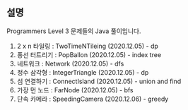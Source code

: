 <!-- @format -->

## 설명

Programmers Level 3 문제들의 Java 풀이입니다.

1. 2 x n 타일링 : TwoTimeNTileing (2020.12.05) - dp
2. 풍선 터트리기 : PopBallon (2020.12.05) - index tree
3. 네트워크 : Network (2020.12.05) - dfs
4. 정수 삼각형 : IntegerTriangle (2020.12.05) - dp
5. 섬 연결하기 : ConnectIsland (2020.12.05) - union and find
6. 가장 먼 노드 : FarNode (2020.12.05) - bfs
7. 단속 카메라 : SpeedingCamera (2020.12.06) - greedy
